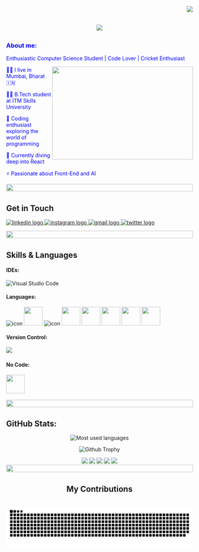 <img align="right" src="https://visitor-badge.laobi.icu/badge?page_id=Rafe-sk.Rafe-sk" />

<h1 align="center">
    <img src="https://readme-typing-svg.herokuapp.com/?font=Righteous&size=35&center=true&vCenter=true&width=500&height=70&duration=4000&lines=Welcome+to+my+profile;+I'm+Rafe+Shaikh!" />
</h1>
<h3 align="left">
    <font color="blue">About me:</font>
</h3>

<div align="left">
    <p><font color="blue">Enthusiastic Computer Science Student | Code Lover | Cricket Enthusiast</font></p>
    <img align="right" src="https://images.squarespace-cdn.com/content/v1/5769fc401b631bab1addb2ab/1541580611624-TE64QGKRJG8SWAIUS7NS/ke17ZwdGBToddI8pDm48kPoswlzjSVMM-SxOp7CV59BZw-zPPgdn4jUwVcJE1ZvWQUxwkmyExglNqGp0IvTJZamWLI2zvYWH8K3-s_4yszcp2ryTI0HqTOaaUohrI8PI6FXy8c9PWtBlqAVlUS5izpdcIXDZqDYvprRqZ29Pw0o/coding-freak.gif" height="250" width="380"/>
    <p><font color="blue">👨‍💻 I live in Mumbai, Bharat 🇮🇳</font></p>
    <p><font color="blue">👨‍💻 B.Tech student at ITM Skills University</font></p>
    <p><font color="blue">🚀 Coding enthusiast exploring the world of programming</font></p>
    <p><font color="blue">🌱 Currently diving deep into React</font></p>
    <p><font color="blue">⚡ Passionate about Front-End and AI</font></p>
</div>
<div align="left">
  <img src="https://i.imgur.com/dBaSKWF.gif" height="20" width="100%">
</div>

<h2>Get in Touch</h2>
<p>
    <a href="https://www.linkedin.com/in/rafe-shaikh-03336628a/" target="_blank">
        <img src="https://img.shields.io/static/v1?message=LinkedIn&logo=linkedin&label=&color=0077B5&logoColor=white&labelColor=&style=for-the-badge" height="31" alt="linkedin logo"  />
    </a>
    <a href="https://www.instagram.com/http.rafe_/" target="_blank">
        <img src="https://img.shields.io/static/v1?message=Instagram&logo=instagram&label=&color=E4405F&logoColor=white&labelColor=&style=for-the-badge" height="31" alt="instagram logo"  />
    </a>
    <a href="mailto:meet2rafe2005@gmail.com" target="_blank">
        <img src="https://img.shields.io/static/v1?message=Gmail&logo=gmail&label=&color=D14836&logoColor=white&labelColor=&style=for-the-badge" height="31" alt="gmail logo"  />
    </a>
  
    
<a href="https://twitter.com" target="_blank">
        <img src="https://img.shields.io/static/v1?message=Twitter&logo=twitter&label=&color=1DA1F2&logoColor=white&labelColor=&style=for-the-badge" height="31" alt="twitter logo"  />
    </a>
</p>
<div align="center">
  <img src="https://i.imgur.com/dBaSKWF.gif" height="20" width="100%">
</div>
<h2>Skills &amp; Languages</h2>
<div align="left">
    <h4>IDEs:</h4>
    <p>
<!--         <img src="https://img.shields.io/badge/jupyter-%23FA0F00.svg?style=for-the-badge&logo=jupyter&logoColor=white" alt="Jupyter Notebook">
        <img src="https://img.shields.io/badge/pycharm-143?style=for-the-badge&logo=pycharm&logoColor=black&color=black&labelColor=green" alt="PyCharm"> -->
        <img src="https://img.shields.io/badge/Visual%20Studio%20Code-0078d7.svg?style=for-the-badge&logo=visual-studio-code&logoColor=white" alt="Visual Studio Code">
    </p>
    <h4>Languages:</h4>
    <img src="https://techstack-generator.vercel.app/python-icon.svg" alt="icon" width="50" height="50" />
    <img src="https://skillicons.dev/icons?i=c theme=light" width="50" height="50" />
    <img src="https://techstack-generator.vercel.app/cpp-icon.svg" alt="icon" width="60" height="60" />
    <img src="https://upload.wikimedia.org/wikipedia/commons/7/75/Scratch.logo.S.png" width="50" height="50">
    <img src="https://w7.pngwing.com/pngs/201/90/png-transparent-logo-html-html5.png" width="50" height="50">
    <img src="https://encrypted-tbn0.gstatic.com/images?q=tbn:ANd9GcR3iHW9F8U24tel7OWvX4YKDzZH1n8Kt42Zsw&usqp=CAU" width="50" height="50">
    <img src="https://w1.pngwing.com/pngs/136/126/png-transparent-javascript-logo-angularjs-nodejs-computer-programming-web-development-computer-software-jquery-yellow.png" width="50"       height="50">
    <img src="https://miro.medium.com/v2/resize:fit:960/1*h7GMfvHKvLPkynG9NvULJw.gif" width="50" height="50">
        <h4>Version Control:</h4>
    <p>
        <img src="https://skillicons.dev/icons?i=git,github&theme=dark" />
    </p>
    <h4>No Code:</h4>
    <p>
        <img src="https://www.appsheet.com/Content/img/material/appsheet_rebrand_logo.svg" width="50" height="50" theme="dark"> 
<!--         <img src="https://img.shields.io/badge/wix-0078d7.svg?style=for-the-badge&logo=&logoColor=black" width="50" height="50" theme="light"> -->
    </p>
</div>
<div align="center">
  <img src="https://i.imgur.com/dBaSKWF.gif" height="20" width="100%">
</div>
<h2>GitHub Stats:</h2>
<div align="center">
    <p><img src="https://github-readme-stats.vercel.app/api/top-langs/?username=Rafe-sk&theme=algolia&hide_border=true&langs_count=5" alt="Most used languages" /></p>
    <p><img src="https://github-profile-trophy.vercel.app/?username=Rafe-sk&theme=algolia&margin-w=5&margin-h=5" alt="Github Trophy" /></p>
    <img src="https://github-readme-stats.vercel.app/api?username=Rafe-sk&theme=aura&show_icons=true" />
    <img src="http://github-profile-summary-cards.vercel.app/api/cards/repos-per-language?username=Rafe-sk&theme=aura" />
    <img src="http://github-profile-summary-cards.vercel.app/api/cards/most-commit-language?username=Rafe-sk&theme=aura" />
    <img src="http://github-profile-summary-cards.vercel.app/api/cards/stats?username=Rafe-sk&theme=aura" />
    <img src="http://github-profile-summary-cards.vercel.app/api/cards/productive-time?username=Rafe-sk&theme=aura&utcOffset=5.3" />
</div>
<div align="center">
  <img src="https://i.imgur.com/dBaSKWF.gif" height="20" width="100%">
</div>

<div align="center">
  <h2> My Contributions </h2>
  <br>
  <img alt="snake eating my contributions" src="https://raw.githubusercontent.com/Rafe-sk/Rafe-sk/output/github-contribution-grid-snake.svg" />



</body>
</html>
